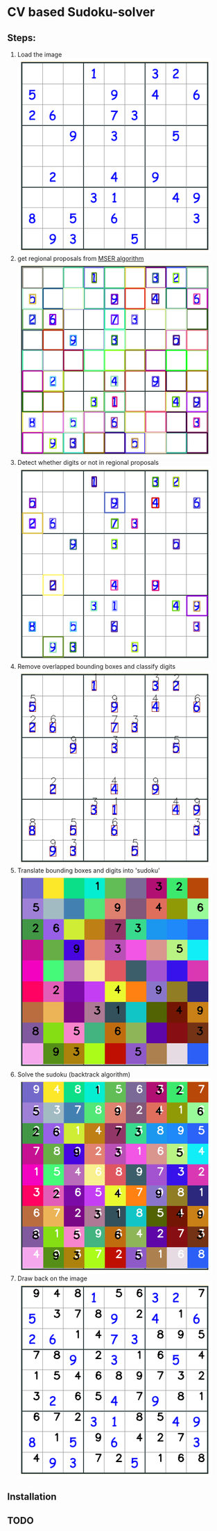 # CV based Sudoku-solver

## Steps:
1. Load the image  
![1](./asset/emp_1.png)  
2. get regional proposals from [MSER algorithm](https://en.wikipedia.org/wiki/Maximally_stable_extremal_regions)  
![2](./asset/emp_2.png)
3. Detect whether digits or not in regional proposals  
![3](./asset/emp_3.png)
4. Remove overlapped bounding boxes and classify digits  
![4](./asset/emp_4.png)
5. Translate bounding boxes and digits into 'sudoku'  
![5](./asset/emp_5.png)
6. Solve the sudoku (backtrack algorithm)  
![6](./asset/emp_6.png)
7. Draw back on the image  
![7](./asset/emp_7.png)  

## Installation

## TODO
